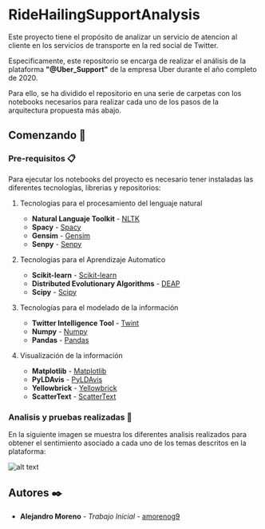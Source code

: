 # RideHailingSupportAnalysis

Este proyecto tiene el propósito de analizar un servicio de atencion al cliente en los servicios de transporte en la red social de Twitter.

Especificamente, este repositorio se encarga de realizar el análisis de la plataforma **"@Uber_Support"** de la empresa Uber durante el año completo de 2020.

Para ello, se ha dividido el repositorio en una serie de carpetas con los notebooks necesarios para realizar cada uno de los pasos de la arquitectura propuesta más abajo.

## Comenzando 🚀

### Pre-requisitos 📋

Para ejecutar los notebooks del proyecto es necesario tener instaladas las diferentes tecnologías, librerias y repositorios: 

1. Tecnologias para el procesamiento del lenguaje natural
   - **Natural Languaje Toolkit** - [NLTK](https://www.nltk.org/)
   - **Spacy** - [Spacy](https://spacy.io/)
   - **Gensim** - [Gensim](https://radimrehurek.com/gensim/)
   - **Senpy** - [Senpy](https://senpy.readthedocs.io/en/latest/)


2. Tecnologias para el Aprendizaje Automatico

   - **Scikit-learn** - [Scikit-learn](https://scikit-learn.org/stable/index.html)
   - **Distributed Evolutionary Algorithms** - [DEAP](https://deap.readthedocs.io/en/master/api/tools.html)
   - **Scipy** - [Scipy](https://www.scipy.org/)


3. Tecnologías para el modelado de la información

   - **Twitter Intelligence Tool** - [Twint](https://github.com/twintproject/twint)
   - **Numpy** - [Numpy](https://numpy.org/)
   - **Pandas** - [Pandas](https://pandas.pydata.org/)

4. Visualización de la información

   - **Matplotlib** - [Matplotlib](https://matplotlib.org/)
   - **PyLDAvis** - [PyLDAvis](https://github.com/bmabey/pyLDAvis)
   - **Yellowbrick** - [Yellowbrick](https://www.scikit-yb.org/en/latest/)
   - **ScatterText** - [ScatterText](https://github.com/JasonKessler/scattertext)

### Analisis y pruebas realizadas 🔧

En la siguiente imagen se muestra los diferentes analisis realizados para obtener el sentimiento asociado a cada uno de los temas descritos en la plataforma:

![alt text](https://github.com/amorenog9/RideHailingSupportAnalysis/blob/main/Arquitectura.png)


## Autores ✒️

* **Alejandro Moreno** - *Trabajo Inicial* - [amorenog9](https://github.com/amorenog9)

